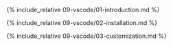 {% include_relative 09-vscode/01-introduction.md %}

{% include_relative 09-vscode/02-installation.md %}

{% include_relative 09-vscode/03-customization.md %}
